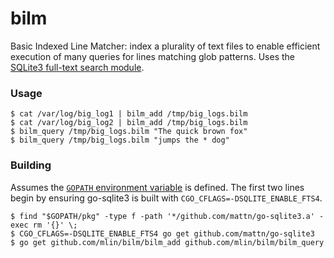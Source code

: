 bilm
====

Basic Indexed Line Matcher: index a plurality of text files to enable efficient execution of many queries for lines matching glob patterns. Uses the [SQLite3 full-text search module](http://www.sqlite.org/fts3.html).

### Usage

```{bash}
$ cat /var/log/big_log1 | bilm_add /tmp/big_logs.bilm
$ cat /var/log/big_log2 | bilm_add /tmp/big_logs.bilm
$ bilm_query /tmp/big_logs.bilm "The quick brown fox"
$ bilm_query /tmp/big_logs.bilm "jumps the * dog"
```

### Building

Assumes the [`GOPATH` environment variable](http://golang.org/doc/code.html#GOPATH) is defined. The first two lines begin by ensuring go-sqlite3 is built with `CGO_CFLAGS=-DSQLITE_ENABLE_FTS4`.

```{bash}
$ find "$GOPATH/pkg" -type f -path '*/github.com/mattn/go-sqlite3.a' -exec rm '{}' \;
$ CGO_CFLAGS=-DSQLITE_ENABLE_FTS4 go get github.com/mattn/go-sqlite3
$ go get github.com/mlin/bilm/bilm_add github.com/mlin/bilm/bilm_query
```
